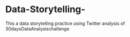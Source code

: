 # Data-Storytelling-
This a data storytelling practice using Twitter analysis of 30daysDataAnalysischallenge
